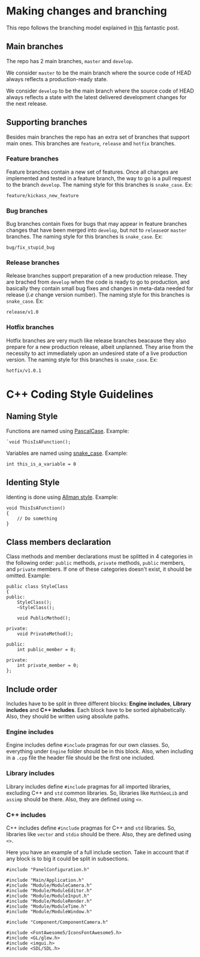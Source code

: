 # Making changes and branching
This repo follows the branching model explained in [this](https://nvie.com/posts/a-successful-git-branching-model/
) fantastic post. 

## Main branches
The repo has 2 main branches, `master` and `develop`.

We consider `master` to be the main branch where the source code of HEAD always reflects a production-ready state.

We consider `develop` to be the main branch where the source code of HEAD always reflects a state with the latest delivered development changes for the next release.

## Supporting branches
Besides main branches the repo has an extra set of branches that support main ones. This branches are `feature`, `release` and `hotfix` branches.

### Feature branches
Feature branches contain a new set of features. Once all changes are implemented and tested in a feature branch, the way to go is a pull request to the branch `develop`. The naming style for this branches is `snake_case`. Ex:
```
feature/kickass_new_feature
```

### Bug branches
Bug branches contain fixes for bugs that may appear in feature branches changes that have been merged into `develop`, but not to `release`or `master` branches. The naming style for this branches is `snake_case`. Ex:
```
bug/fix_stupid_bug
```

### Release branches
Release branches support preparation of a new production release. They are brached from `develop` when the code is ready to go to production, and basically they contain small bug fixes and changes in meta-data needed for release (*i.e* change version number). The naming style for this branches is `snake_case`. Ex:
```
release/v1.0
```

### Hotfix branches
Hotfix branches are very much like release branches beacause they also prepare for a new production release, albeit unplanned. They arise from the necessity to act immediately upon an undesired state of a live production version. The naming style for this branches is `snake_case`. Ex:
```
hotfix/v1.0.1
```

# C++ Coding Style Guidelines
## Naming Style
Functions are named using [PascalCase](https://techterms.com/definition/pascalcase). Example: 
```
`void ThisIsAFunction();
```


Variables are named using [snake_case](https://en.wikipedia.org/wiki/Snake_case). Example:
```
int this_is_a_variable = 0
```

## Identing Style
Identing is done using [Allman style](https://en.wikipedia.org/wiki/Indentation_style#Allman_style). Example:
```
void ThisIsAFunction()
{
    // Do something
}
```
## Class members declaration
Class methods and member declarations must be splitted in 4 categories in the following order: `public` methods, `private` methods, `public` members, and `private` members. If one of these categories doesn't exist, it should be omitted. Example:
```
public class StyleClass
{
public:
    StyleClass();
    ~StyleClass();
    
    void PublicMethod();
    
private:
    void PrivateMethod();
    
public:
    int public_member = 0;

private:
    int private_member = 0;
};
```

## Include order
Includes have to be split in three different blocks: **Engine includes**, **Library includes** and **C++ includes**. Each block have to be sorted alphabetically. Also, they should be written using absolute paths.
 
### Engine includes
Engine includes define `#include` pragmas for our own classes. So, everything under `Engine` folder should be in this block. Also, when including in a `.cpp` file the header file should be the first one included.
 
 ### Library includes
Library includes define `#include` pragmas for all imported libraries, excluding C++ and `std` common libraries. So, libraries like `MathGeoLib` and `assimp` should be there. Also, they are defined using `<>`.

### C++ includes
C++ includes define `#include` pragmas for C++ and `std` libraries. So, libraries like `vector` and `stdio` should be there. Also, they are defined using `<>`.

Here you have an example of a full include section. Take in account that if any block is to big it could be split in subsections.

```
#include "PanelConfiguration.h"

#include "Main/Application.h"
#include "Module/ModuleCamera.h"
#include "Module/ModuleEditor.h"
#include "Module/ModuleInput.h"
#include "Module/ModuleRender.h"
#include "Module/ModuleTime.h"
#include "Module/ModuleWindow.h"

#include "Component/ComponentCamera.h"

#include <FontAwesome5/IconsFontAwesome5.h>
#include <GL/glew.h>
#include <imgui.h>
#include <SDL/SDL.h>
```
